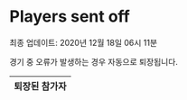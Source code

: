 # Players sent off
최종 업데이트: 2020년 12월 18일 06시 11분


경기 중 오류가 발생하는 경우 자동으로 퇴장됩니다.


| 퇴장된 참가자 |
|:---:|